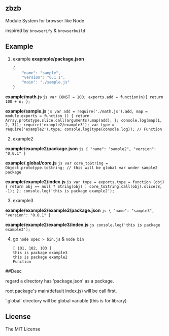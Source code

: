 ## zbzb

Module System for browser like Node

inspired by `browserify` & `browserbuild`

## Example


1. example
**exapmple/package.json**
    ```js
    {
        "name": "sample",
        "version": "0.1.1",
        "main": "./sample.js"
    }
    ```
**example/math.js**
    ```js
    var CONST = 100;
    exports.add = function(n){
      return 100 + n;
    };
    ```

**example/sample.js**
    ```js
    var add = require('./math.js').add,
        map = module.exports = function () {
          return Array.prototype.slice.call(arguments).map(add);
        };
    console.log(map(1, 2, 3));
    require('example2/example3');
    var type = require('example2').type;
    console.log(type(console.log)); // Function
    ```

2. example2

**example/example2/package.json**
    ```js
    {
        "name": "sample2",
        "version": "0.0.1"
    }
    ```

**example/.global/core.js**
    ```js
    var core_toString = Object.prototype.toString;
    // this will be global var under sample2 package
    ```

**example/example2/index.js**
    ```js
    var type = exports.type = function (obj) {
      return obj == null ?
             String(obj) :
             core_toString.call(obj).slice(8, -1);
    };
    console.log('this is package example2');
    ```

3. example3

**example/example2/example3/package.json**
    ```js
    {
        "name": "sample3",
        "version": "0.0.1"
    }
    ```

**example/example2/example3/index.js**
    ```js
    console.log('this is package example3');
    ```



4. go
`node spec > bin.js` & `node bin`

    ```
    [ 101, 102, 103 ]
    this is package example3
    this is package example2
    Function
    ```
##Desc

regard a directory has 'package.json' as a package.

root package's main(default index.js) will be call first.

'.global' directory will be global variable (this is for library)

## License

The MIT License
